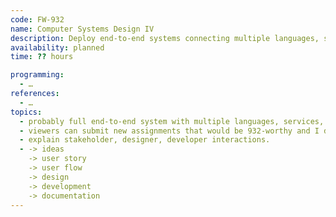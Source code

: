 ```yaml
---
code: FW-932
name: Computer Systems Design IV
description: Deploy end-to-end systems connecting multiple languages, services and methodologies, a culmination of all knowledge paths of computing.
availability: planned
time: ?? hours

programming:
  - …
references:
  - …
topics:
  - probably full end-to-end system with multiple languages, services, ideas.
  - viewers can submit new assignments that would be 932-worthy and I display them.
  - explain stakeholder, designer, developer interactions.
  - -> ideas
    -> user story
    -> user flow
    -> design
    -> development
    -> documentation
---
```

